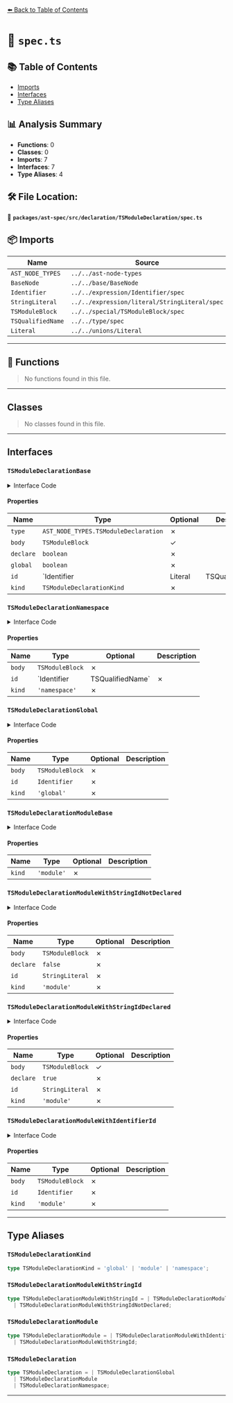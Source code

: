 [⬅️ Back to Table of Contents](../../../../../index.md)

# 📄 `spec.ts`

## 📚 Table of Contents

- [Imports](#imports)
- [Interfaces](#interfaces)
- [Type Aliases](#type-aliases)

## 📊 Analysis Summary

- **Functions**: 0
- **Classes**: 0
- **Imports**: 7
- **Interfaces**: 7
- **Type Aliases**: 4

## 🛠️ File Location:
📂 **`packages/ast-spec/src/declaration/TSModuleDeclaration/spec.ts`**

## 📦 Imports

| Name | Source |
|------|--------|
| `AST_NODE_TYPES` | `../../ast-node-types` |
| `BaseNode` | `../../base/BaseNode` |
| `Identifier` | `../../expression/Identifier/spec` |
| `StringLiteral` | `../../expression/literal/StringLiteral/spec` |
| `TSModuleBlock` | `../../special/TSModuleBlock/spec` |
| `TSQualifiedName` | `../../type/spec` |
| `Literal` | `../../unions/Literal` |


---

## 🔧 Functions

> No functions found in this file.


---

## Classes

> No classes found in this file.


---

## Interfaces

### `TSModuleDeclarationBase`

<details><summary>Interface Code</summary>

```ts
interface TSModuleDeclarationBase extends BaseNode {
  type: AST_NODE_TYPES.TSModuleDeclaration;
  /**
   * The body of the module.
   * This can only be `undefined` for the code `declare module 'mod';`
   */
  body?: TSModuleBlock;
  /**
   * Whether the module is `declare`d
   * @example
   * ```ts
   * declare namespace F {}
   * ```
   */
  declare: boolean;
  // TODO - remove this in the next major (we have `.kind` now)
  /**
   * Whether this is a global declaration
   * @example
   * ```ts
   * declare global {}
   * ```
   *
   * @deprecated Use {@link kind} instead
   */
  global: boolean;
  /**
   * The name of the module
   * ```
   * namespace A {}
   * namespace A.B.C {}
   * module 'a' {}
   * ```
   */
  id: Identifier | Literal | TSQualifiedName;

  /**
   * The keyword used to define this module declaration
   * @example
   * ```ts
   * namespace Foo {}
   * ^^^^^^^^^
   *
   * module 'foo' {}
   * ^^^^^^
   *
   * global {}
   * ^^^^^^
   * ```
   */
  kind: TSModuleDeclarationKind;
}
```
</details>

#### Properties

| Name | Type | Optional | Description |
|------|------|----------|-------------|
| `type` | `AST_NODE_TYPES.TSModuleDeclaration` | ✗ |  |
| `body` | `TSModuleBlock` | ✓ |  |
| `declare` | `boolean` | ✗ |  |
| `global` | `boolean` | ✗ |  |
| `id` | `Identifier | Literal | TSQualifiedName` | ✗ |  |
| `kind` | `TSModuleDeclarationKind` | ✗ |  |

### `TSModuleDeclarationNamespace`

<details><summary>Interface Code</summary>

```ts
export interface TSModuleDeclarationNamespace extends TSModuleDeclarationBase {
  body: TSModuleBlock;
  id: Identifier | TSQualifiedName;
  kind: 'namespace';
}
```
</details>

#### Properties

| Name | Type | Optional | Description |
|------|------|----------|-------------|
| `body` | `TSModuleBlock` | ✗ |  |
| `id` | `Identifier | TSQualifiedName` | ✗ |  |
| `kind` | `'namespace'` | ✗ |  |

### `TSModuleDeclarationGlobal`

<details><summary>Interface Code</summary>

```ts
export interface TSModuleDeclarationGlobal extends TSModuleDeclarationBase {
  body: TSModuleBlock;
  /**
   * This will always be an Identifier with name `global`
   */
  id: Identifier;
  kind: 'global';
}
```
</details>

#### Properties

| Name | Type | Optional | Description |
|------|------|----------|-------------|
| `body` | `TSModuleBlock` | ✗ |  |
| `id` | `Identifier` | ✗ |  |
| `kind` | `'global'` | ✗ |  |

### `TSModuleDeclarationModuleBase`

<details><summary>Interface Code</summary>

```ts
interface TSModuleDeclarationModuleBase extends TSModuleDeclarationBase {
  kind: 'module';
}
```
</details>

#### Properties

| Name | Type | Optional | Description |
|------|------|----------|-------------|
| `kind` | `'module'` | ✗ |  |

### `TSModuleDeclarationModuleWithStringIdNotDeclared`

<details><summary>Interface Code</summary>

```ts
export interface TSModuleDeclarationModuleWithStringIdNotDeclared
  extends TSModuleDeclarationModuleBase {
  body: TSModuleBlock;
  declare: false;
  id: StringLiteral;
  kind: 'module';
}
```
</details>

#### Properties

| Name | Type | Optional | Description |
|------|------|----------|-------------|
| `body` | `TSModuleBlock` | ✗ |  |
| `declare` | `false` | ✗ |  |
| `id` | `StringLiteral` | ✗ |  |
| `kind` | `'module'` | ✗ |  |

### `TSModuleDeclarationModuleWithStringIdDeclared`

<details><summary>Interface Code</summary>

```ts
export interface TSModuleDeclarationModuleWithStringIdDeclared
  extends TSModuleDeclarationModuleBase {
  body?: TSModuleBlock;
  declare: true;
  id: StringLiteral;
  kind: 'module';
}
```
</details>

#### Properties

| Name | Type | Optional | Description |
|------|------|----------|-------------|
| `body` | `TSModuleBlock` | ✓ |  |
| `declare` | `true` | ✗ |  |
| `id` | `StringLiteral` | ✗ |  |
| `kind` | `'module'` | ✗ |  |

### `TSModuleDeclarationModuleWithIdentifierId`

<details><summary>Interface Code</summary>

```ts
export interface TSModuleDeclarationModuleWithIdentifierId
  extends TSModuleDeclarationModuleBase {
  // Maybe not worth fixing since it's legacy
  body: TSModuleBlock;
  id: Identifier;
  // TODO: we emit the wrong AST for `module A.B {}`
  // https://github.com/typescript-eslint/typescript-eslint/pull/6272 only fixed namespaces
  kind: 'module';
}
```
</details>

#### Properties

| Name | Type | Optional | Description |
|------|------|----------|-------------|
| `body` | `TSModuleBlock` | ✗ |  |
| `id` | `Identifier` | ✗ |  |
| `kind` | `'module'` | ✗ |  |


---

## Type Aliases

### `TSModuleDeclarationKind`

```ts
type TSModuleDeclarationKind = 'global' | 'module' | 'namespace';
```

### `TSModuleDeclarationModuleWithStringId`

```ts
type TSModuleDeclarationModuleWithStringId = | TSModuleDeclarationModuleWithStringIdDeclared
  | TSModuleDeclarationModuleWithStringIdNotDeclared;
```

### `TSModuleDeclarationModule`

```ts
type TSModuleDeclarationModule = | TSModuleDeclarationModuleWithIdentifierId
  | TSModuleDeclarationModuleWithStringId;
```

### `TSModuleDeclaration`

```ts
type TSModuleDeclaration = | TSModuleDeclarationGlobal
  | TSModuleDeclarationModule
  | TSModuleDeclarationNamespace;
```


---